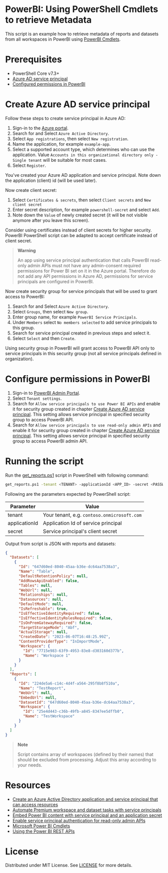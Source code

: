 # PowerBI: Using PowerShell Cmdlets to retrieve Metadata

This script is an example how to retrieve metadata of reports and datasets from all workspaces in PowerBI using [PowerBI Cmdlets](https://learn.microsoft.com/en-us/powershell/power-bi/overview?view=powerbi-ps).

# Prerequisites

- PowerShell Core v7.3+
- [Azure AD service principal](#create-azure-ad-service-principal)
- [Configured permissions in PowerBI](#configure-permissions-in-powerbi)

# Create Azure AD service principal

Follow these steps to create service principal in Azure AD:

1. Sign-in to the [Azure portal](https://portal.azure.com/).
2. Search for and Select `Azure Active Directory`.
3. Select `App registrations`, then select `New registration`.
4. Name the application, for example `example-app`.
5. Select a supported account type, which determines who can use the application. Value `Accounts in this organizational directory only - Single tenant` will be suitable for most cases.
6. Select `Register`.

You've created your Azure AD application and service principal. Note down the application (client) id (will be used later).

Now create client secret:

1. Select `Certificates & secrets`, then select `Client secrets` and `New client secret`
2. Enter secret description, for example `powershell-secret` and select `Add`.
3. Note down the `Value` of newly created secret (it will be not visible anymore after you leave this screen).

Consider using certificates instead of client secrets for higher security. PowerBI PowerShell script can be adapted to accept certificate instead of client secret.

> **Warning**
>
> An app using service principal authentication that calls PowerBI read-only admin APIs must not have any admin-consent required permissions for Power BI set on it in the Azure portal. Therefore do not add any API permissions in Azure AD, permissions for service principals are configured in PowerBI.

Now create security group for service principals that will be used to grant access to PowerBI:

1. Search for and Select `Azure Active Directory`.
2. Select `Groups`, then select `New group`.
3. Enter group name, for example `PowerBI Service Principals`.
4. Under `Members` select `No members selected` to add service principals to this group.
5. Search for service principal created in previous steps and select it.
6. Select `Select` and then `Create`.

Using security group in PowerBI will grant access to PowerBI API only to service principals in this security group (not all service principals defined in organization).

# Configure permissions in PowerBI

1. Sign-in to [PowerBI Admin Portal](https://app.powerbi.com/admin-portal/tenantSettings?experience=power-bi).
2. Select `Tenant settings`.
3. Search for `Allow service principals to use Power BI APIs` and enable it for security group created in chapter [Create Azure AD service principal](#create-azure-ad-service-principal). This setting allows service principal in specified security group to access PowerBI API.
4. Search for `Allow service principals to use read-only admin APIs` and enable it for security group created in chapter [Create Azure AD service principal](#create-azure-ad-service-principal). This setting allows service principal in specified security group to access PowerBI admin API.

# Running the script

Run the [get_reports.ps1](get_reports.ps1) script in PowerShell with following command:

```bash
get_reports.ps1 -tenant <TENANT> -applicationId <APP_ID> -secret <PASSWORD>
```

Following are the parameters expected by PowerShell script:

| Parameter     | Value                                       |
| ------------- | ------------------------------------------- |
| tenant        | Your tenant, e.g. `contoso.onmicrosoft.com` |
| applicationId | Application Id of service principal         |
| secret        | Service principal's client secret                  |

Output from script is JSON with reports and datasets:

```json
{
  "Datasets": [
    {
      "Id": "647d60ed-8040-45aa-b36e-dc64aa7538a3",
      "Name": "Table",
      "DefaultRetentionPolicy": null,
      "AddRowsApiEnabled": false,
      "Tables": null,
      "WebUrl": null,
      "Relationships": null,
      "Datasources": null,
      "DefaultMode": null,
      "IsRefreshable": true,
      "IsEffectiveIdentityRequired": false,
      "IsEffectiveIdentityRolesRequired": false,
      "IsOnPremGatewayRequired": false,
      "TargetStorageMode": "Abf",
      "ActualStorage": null,
      "CreatedDate": "2023-06-07T16:48:25.99Z",
      "ContentProviderType": "InImportMode",
      "Workspace": {
        "Id": "7715e983-63f9-4953-83e8-d303160d377b",
        "Name": "Workspace 1"
      }
    }
  ],
  "Reports": [
    {
      "Id": "224de5a6-c14c-4d4f-a564-295f8b8f510a",
      "Name": "TestReport",
      "WebUrl": null,
      "EmbedUrl": null,
      "DatasetId": "647d60ed-8040-45aa-b36e-dc64aa7538a3",
      "Workspace": {
        "Id": "25e4d443-c36b-49fb-a845-8347ee5dffb0",
        "Name": "TestWorkspace"
      }
    }
  ]
}
```

> **Note**
>
> Script contains array of workspaces (defined by their names) that should be excluded from processing. Adjust this array according to your needs.

# Resources

- [Create an Azure Active Directory application and service principal that can access resources](https://learn.microsoft.com/en-us/azure/active-directory/develop/howto-create-service-principal-portal)
- [Automate Premium workspace and dataset tasks with service principals](https://learn.microsoft.com/en-us/power-bi/enterprise/service-premium-service-principal)
- [Embed Power BI content with service principal and an application secret](https://learn.microsoft.com/en-us/power-bi/developer/embedded/embed-service-principal#step-3---enable-the-power-bi-service-admin-settings)
- [Enable service principal authentication for read-only admin APIs](https://learn.microsoft.com/en-us/power-bi/enterprise/read-only-apis-service-principal-authentication)
- [Microsoft Power BI Cmdlets](https://learn.microsoft.com/en-us/powershell/power-bi/overview?view=powerbi-ps)
- [Using the Power BI REST APIs](https://learn.microsoft.com/en-us/rest/api/power-bi/)

# License

Distributed under MIT License. See [LICENSE](LICENSE) for more details.
